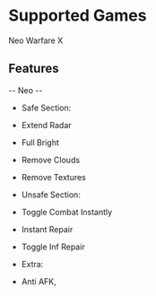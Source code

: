 #  Supported Games

Neo Warfare X

## Features

-- Neo --

- Safe Section:

- Extend Radar
- Full Bright
- Remove Clouds
- Remove Textures

- Unsafe Section:

- Toggle Combat Instantly
- Instant Repair
- Toggle Inf Repair

- Extra:

- Anti AFK,

